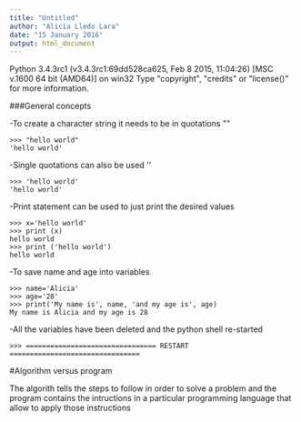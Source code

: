 ```yaml
---
title: "Untitled"
author: "Alicia Lledo Lara"
date: "15 January 2016"
output: html_document
---
```


Python 3.4.3rc1 (v3.4.3rc1:69dd528ca625, Feb  8 2015, 11:04:26) [MSC v.1600 64 bit (AMD64)] on win32
Type "copyright", "credits" or "license()" for more information.

###General concepts

-To create a character string it needs to be in quotations ""
```
>>> "hello world"
'hello world'
```
-Single quotations can also be used ''

```
>>> 'hello world'
'hello world'
```

-Print statement can be used to just print the desired values

```
>>> x='hello world'
>>> print (x)
hello world
>>> print ('hello world')
hello world
```
-To save name and age into variables
```
>>> name='Alicia'
>>> age='28'
>>> print('My name is', name, 'and my age is', age)
My name is Alicia and my age is 28
```

-All the variables have been deleted and the python shell re-started
```
>>> ================================ RESTART ================================

```

#Algorithm versus program

The algorith tells the steps to follow in order to solve a problem and the program contains the intructions
in a particular programming language that allow to apply those instructions